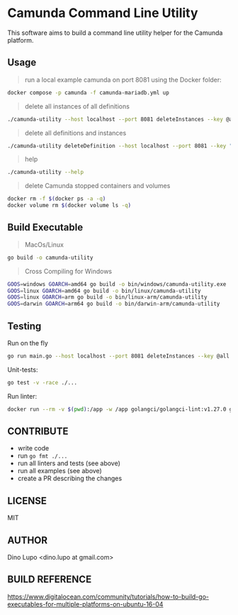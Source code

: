 # Camunda Command Line Utility

This software aims to build a command line utility helper for the Camunda platform.

Usage
-----------

> run a local example camunda on port 8081 using the Docker folder:
```sh
docker compose -p camunda -f camunda-mariadb.yml up
```

> delete all instances of all definitions
```sh
./camunda-utility --host localhost --port 8081 deleteInstances --key @all
```

> delete all definitions and instances
```bash
./camunda-utility deleteDefinition --host localhost --port 8081 --key "@all"
```

> help
```bash
./camunda-utility --help
```

> delete Camunda stopped containers and volumes
```sh
docker rm -f $(docker ps -a -q)
docker volume rm $(docker volume ls -q)
```

Build Executable
-----------
> MacOs/Linux
```bash
go build -o camunda-utility
```

> Cross Compiling for Windows
```bash
GOOS=windows GOARCH=amd64 go build -o bin/windows/camunda-utility.exe
GOOS=linux GOARCH=amd64 go build -o bin/linux/camunda-utility
GOOS=linux GOARCH=arm go build -o bin/linux-arm/camunda-utility
GOOS=darwin GOARCH=arm64 go build -o bin/darwin-arm/camunda-utility
```

Testing
-----------

Run on the fly
```bash
go run main.go --host localhost --port 8081 deleteInstances --key @all
```

Unit-tests:
```bash
go test -v -race ./...
```

Run linter:
```bash
docker run --rm -v $(pwd):/app -w /app golangci/golangci-lint:v1.27.0 golangci-lint run -v
```

CONTRIBUTE
-----------
 * write code
 * run `go fmt ./...`
 * run all linters and tests (see above)
 * run all examples (see above)
 * create a PR describing the changes

LICENSE
-----------
MIT

AUTHOR
-----------
Dino Lupo <dino.lupo at gmail.com>

BUILD REFERENCE
------------

https://www.digitalocean.com/community/tutorials/how-to-build-go-executables-for-multiple-platforms-on-ubuntu-16-04